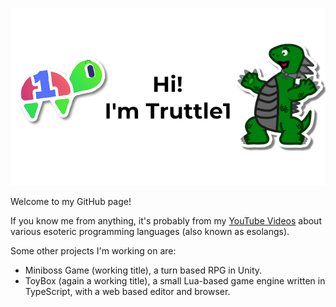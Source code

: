 ![Hi! I'm Truttle1](img.png)

Welcome to my GitHub page!

If you know me from anything, it's probably from my [YouTube Videos](https://youtube.com/c/Truttle1) about various esoteric programming languages (also known as esolangs).

Some other projects I'm working on are:

- Miniboss Game (working title), a turn based RPG in Unity.
- ToyBox (again a working title), a small Lua-based game engine written in TypeScript, with a web based editor and browser.

<!--
**Truttle1/truttle1** is a ✨ _special_ ✨ repository because its `README.md` (this file) appears on your GitHub profile.

Here are some ideas to get you started:

- 🔭 I’m currently working on ...
- 🌱 I’m currently learning ...
- 👯 I’m looking to collaborate on ...
- 🤔 I’m looking for help with ...
- 💬 Ask me about ...
- 📫 How to reach me: ...
- 😄 Pronouns: ...
- ⚡ Fun fact: ...
-->
